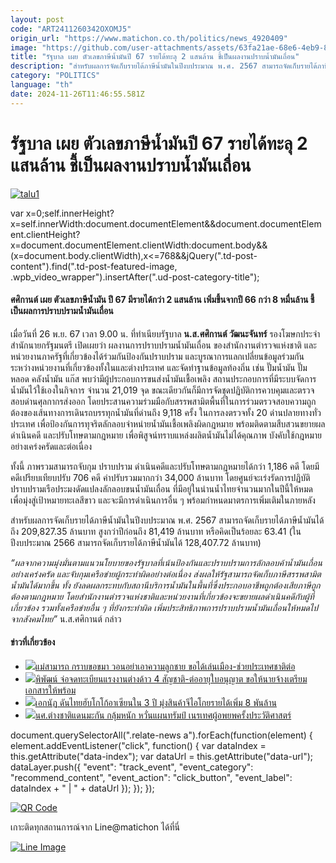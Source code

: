 ```yaml
---
layout: post
code: "ART2411260342OXOMJ5"
origin_url: "https://www.matichon.co.th/politics/news_4920409"
image: "https://github.com/user-attachments/assets/63fa21ae-68e6-4eb9-813e-0e73cbeb3ccf"
title: "รัฐบาล เผย ตัวเลขภาษีน้ำมันปี 67 รายได้ทะลุ 2 แสนล้าน ชี้เป็นผลงานปราบน้ำมันเถื่อน"
description: "สำหรับผลการจัดเก็บรายได้ภาษีน้ำมันในปีงบประมาณ พ.ศ. 2567 สามารถจัดเก็บรายได้ภาษีน้ำมันได้ถึง 209,827.35 ล้านบาท สูงกว่าปีก่อนถึง 81,419 ล้านบาท"
category: "POLITICS"
language: "th"
date: 2024-11-26T11:46:55.581Z
---
```


# รัฐบาล เผย ตัวเลขภาษีน้ำมันปี 67 รายได้ทะลุ 2 แสนล้าน ชี้เป็นผลงานปราบน้ำมันเถื่อน

[![](https://www.matichon.co.th/wp-content/uploads/2024/11/talu1.jpg "talu1")](https://www.matichon.co.th/wp-content/uploads/2024/11/talu1.jpg)

var x=0;self.innerHeight?x=self.innerWidth:document.documentElement&&document.documentElement.clientHeight?x=document.documentElement.clientWidth:document.body&&(x=document.body.clientWidth),x<=768&&jQuery(".td-post-content").find(".td-post-featured-image, .wpb\_video\_wrapper").insertAfter(".ud-post-category-title");

#### **ศศิกานต์ เผย ตัวเลขภาษีน้ำมัน ปี 67 มีรายได้กว่า 2 แสนล้าน เพิ่มขึ้นจากปี 66 กว่า 8 หมื่นล้าน ชี้ เป็นผลการปราบปรามน้ำมันเถื่อน**

เมื่อวันที่ 26 พ.ย. 67 เวลา 9.00 น. ที่ทำเนียบรัฐบาล **น.ส.ศศิกานต์ วัฒนะจันทร์** รองโฆษกประจำสำนักนายกรัฐมนตรี เปิดเผยว่า ผลงานการปราบปรามน้ำมันเถื่อน ของสำนักงานตำรวจแห่งชาติ และหน่วยงานภาครัฐที่เกี่ยวข้องได้ร่วมกันป้องกันปราบปราม และบูรณาการแลกเปลี่ยนข้อมูลร่วมกันระหว่างหน่วยงานที่เกี่ยวข้องทั้งในและต่างประเทศ และจัดทำฐานข้อมูลท้องถิ่น เช่น ปั๊มน้ำมัน ปั๊มหลอด คลังน้ำมัน แก๊ส พบว่ามีผู้ประกอบการขนส่งน้ำมันเชื้อเพลิง สถานประกอบการที่มีระบบจัดการน้ำมันไว้ใช้เองในกิจการ จำนวน 21,019 จุด ขณะเดียวกันก็มีการจัดชุดปฏิบัติการควบคุมและตรวจสอบด่านศุลกากรส่งออก โดยประสานความร่วมมือกับสรรพสามิตพื้นที่ในการร่วมตรวจสอบความถูกต้องของเส้นทางการเดินรถบรรทุกน้ำมันที่ด่านถึง 9,118 ครั้ง ในการลงตรวจทั้ง 20 ด่านปลายทางทั่วประเทศ เพื่อป้องกันการทุจริตลักลอบจำหน่ายน้ำมันเชื้อเพลิงผิดกฎหมาย พร้อมติดตามสืบสวนขยายผล ดำเนินคดี และปรับโทษตามกฎหมาย เพื่อพิสูจน์ทราบแหล่งผลิตน้ำมันไม่ได้คุณภาพ บังคับใช้กฎหมายอย่างเคร่งครัดและต่อเนื่อง

ทั้งนี้ ภาพรวมสามารถจับกุม ปราบปราม ดำเนินคดีและปรับโทษตามกฎหมายได้กว่า 1,186 คดี โดยมีคดีเปรียบเทียบปรับ 706 คดี ค่าปรับรวมมากกว่า 34,000 ล้านบาท โดยศูนย์จะเร่งรัดการปฏิบัติปราบปรามเรือประมงดัดแปลงลักลอบขนน้ำมันเถื่อน ที่มีอยู่ในน่านน้ำไทยจำนวนมากในปีนี้ให้หมด เพื่อมุ่งสู่เป้าหมายทะเลสีขาว และจะมีการดำเนินการอื่น ๆ พร้อมกำหนดมาตรการเพิ่มเติมในภายหลัง

สำหรับผลการจัดเก็บรายได้ภาษีน้ำมันในปีงบประมาณ พ.ศ. 2567 สามารถจัดเก็บรายได้ภาษีน้ำมันได้ถึง 209,827.35 ล้านบาท สูงกว่าปีก่อนถึง 81,419 ล้านบาท หรือคิดเป็นร้อยละ 63.41 (ในปีงบประมาณ 2566 สามารถจัดเก็บรายได้ภาษีน้ำมันได้ 128,407.72 ล้านบาท)

_“ผลจากความมุ่งมั่นตามแนวนโยบายของรัฐบาลที่เน้นป้องกันและปราบปรามการลักลอบค้าน้ำมันเถื่อนอย่างเคร่งครัด และจับกุมเครือข่ายผู้กระทำผิดอย่างต่อเนื่อง ส่งผลให้รัฐสามารถจัดเก็บภาษีสรรพสามิตน้ำมันได้มากขึ้น ทั้ง ยังลดผลกระทบกับสถานีบริการน้ำมันในพื้นที่ซึ่งประกอบอาชีพถูกต้องเสียภาษีถูกต้องตามกฎหมาย โดยสำนักงานตำรวจแห่งชาติและหน่วยงานที่เกี่ยวข้องจะขยายผลดำเนินคดีกับผู้ที่เกี่ยวข้อง รวมทั้งเครือข่ายอื่น ๆ ที่ยังกระทำผิด เพิ่มประสิทธิภาพการปราบปรามน้ำมันเถื่อนให้หมดไปจากสังคมไทย”_ น.ส.ศศิกานต์ กล่าว

#### ข่าวที่เกี่ยวข้อง

*   [![](https://www.matichon.co.th/wp-content/uploads/2024/11/gdff8-wed.jpg)แม่สามารถ กราบขอขมา วอนอย่าเอาความลูกชาย ขอได้เล่นเมือง-ช่วยประเทศชาติต่อ](https://www.matichon.co.th/local/news_4921631)
*   [![](https://www.matichon.co.th/wp-content/uploads/2024/11/d25.jpg)พิพัฒน์ จ่อจดทะเบียนแรงงานต่างด้าว 4 สัญชาติ-ต่ออายุใบอนุญาต ขอให้นายจ้างเตรียมเอกสารให้พร้อม](https://www.matichon.co.th/local/quality-life/news_4921623)
*   [![](https://www.matichon.co.th/wp-content/uploads/2024/11/เอกนัฏ-โกโก้-ปก.jpg)เอกนัฏ ดันไทยฮับโกโก้อาเซียนใน 3 ปี มุ่งสินค้าจีไอโกยรายได้เพิ่ม 8 พันล้าน](https://www.matichon.co.th/economy/news_4921609)
*   [![](https://www.matichon.co.th/wp-content/uploads/2024/11/2024-11-02T100255Z_9621714_RC2IOAAPT0UF_RTRMADP_3_USA-ELECTION-HBCUS-HOMECOMING.jpg)นศ.ต่างชาติแดนมะกัน กลุ้มหนัก หวั่นแผนทรัมป์ เนรเทศผู้อพยพครั้งประวัติศาสตร์](https://www.matichon.co.th/foreign/news_4921611)

document.querySelectorAll(".relate-news a").forEach(function(element) { element.addEventListener("click", function() { var dataIndex = this.getAttribute("data-index"); var dataUrl = this.getAttribute("data-url"); dataLayer.push({ "event": "track\_event", "event\_category": "recommend\_content", "event\_action": "click\_button", "event\_label": dataIndex + " | " + dataUrl }); }); });

[![QR Code](https://www.matichon.co.th/wp-content/uploads/2023/07/wob1371z.jpg)](https://lin.ee/ht0nDxX)

เกาะติดทุกสถานการณ์จาก Line@matichon ได้ที่นี่

[![Line Image](https://www.matichon.co.th/wp-content/uploads/2023/07/th.png)](https://lin.ee/ht0nDxX)